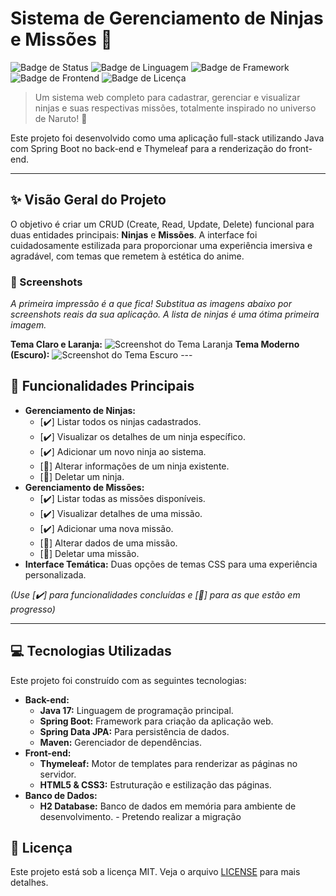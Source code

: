 # Sistema de Gerenciamento de Ninjas e Missões 🥷

![Badge de Status](https://img.shields.io/badge/status-em%20desenvolvimento-yellow)
![Badge de Linguagem](https://img.shields.io/badge/linguagem-Java-blue?logo=java)
![Badge de Framework](https://img.shields.io/badge/framework-Spring%20Boot-green?logo=spring)
![Badge de Frontend](https://img.shields.io/badge/frontend-Thymeleaf-orange)
![Badge de Licença](https://img.shields.io/badge/licen%C3%A7a-MIT-informational)

> Um sistema web completo para cadastrar, gerenciar e visualizar ninjas e suas respectivas missões, totalmente inspirado no universo de Naruto! 🍥

Este projeto foi desenvolvido como uma aplicação full-stack utilizando Java com Spring Boot no back-end e Thymeleaf para a renderização do front-end.

---

## ✨ Visão Geral do Projeto

O objetivo é criar um CRUD (Create, Read, Update, Delete) funcional para duas entidades principais: **Ninjas** e **Missões**. A interface foi cuidadosamente estilizada para proporcionar uma experiência imersiva e agradável, com temas que remetem à estética do anime.

### 📸 Screenshots

*A primeira impressão é a que fica! Substitua as imagens abaixo por screenshots reais da sua aplicação. A lista de ninjas é uma ótima primeira imagem.*

**Tema Claro e Laranja:**
![Screenshot do Tema Laranja](https://i.imgur.com/8Q5F3bF.png) **Tema Moderno (Escuro):**
![Screenshot do Tema Escuro](https://i.imgur.com/tY2zB1p.png) ---

## 🚀 Funcionalidades Principais

-   **Gerenciamento de Ninjas:**
    -   [✔️] Listar todos os ninjas cadastrados.
    -   [✔️] Visualizar os detalhes de um ninja específico.
    -   [✔️] Adicionar um novo ninja ao sistema.
    -   [🚧] Alterar informações de um ninja existente.
    -   [🚧] Deletar um ninja.
-   **Gerenciamento de Missões:**
    -   [✔️] Listar todas as missões disponíveis.
    -   [✔️] Visualizar detalhes de uma missão.
    -   [✔️] Adicionar uma nova missão.
    -   [🚧] Alterar dados de uma missão.
    -   [🚧] Deletar uma missão.
-   **Interface Temática:** Duas opções de temas CSS para uma experiência personalizada.

*(Use [✔️] para funcionalidades concluídas e [🚧] para as que estão em progresso)*

---

## 💻 Tecnologias Utilizadas

Este projeto foi construído com as seguintes tecnologias:

-   **Back-end:**
    -   **Java 17:** Linguagem de programação principal.
    -   **Spring Boot:** Framework para criação da aplicação web.
    -   **Spring Data JPA:** Para persistência de dados.
    -   **Maven:** Gerenciador de dependências.
-   **Front-end:**
    -   **Thymeleaf:** Motor de templates para renderizar as páginas no servidor.
    -   **HTML5 & CSS3:** Estruturação e estilização das páginas.
-   **Banco de Dados:**
    -   **H2 Database:** Banco de dados em memória para ambiente de desenvolvimento. - Pretendo realizar a migração



## 📄 Licença

Este projeto está sob a licença MIT. Veja o arquivo [LICENSE](LICENSE) para mais detalhes.
